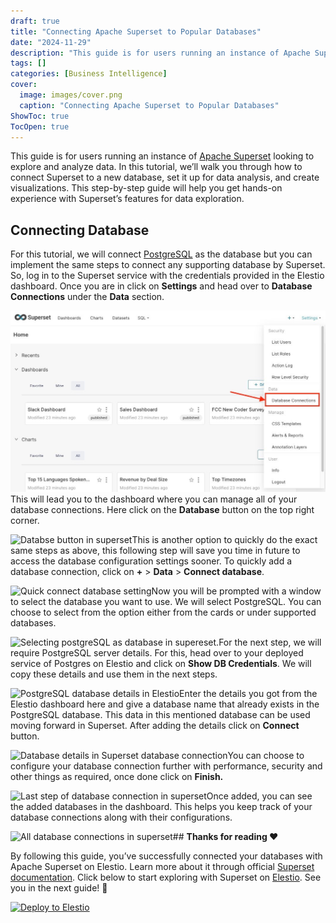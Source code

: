 ```yaml
---
draft: true
title: "Connecting Apache Superset to Popular Databases"
date: "2024-11-29"
description: "This guide is for users running an instance of Apache Superset looking to explore and analyze data. In this tutorial, we’ll walk you through how to connect Superset to a new database, set it up for data analysis, and create visualizations. This step-by-step guide will help you get hands-on"
tags: []
categories: [Business Intelligence]
cover:
  image: images/cover.png
  caption: "Connecting Apache Superset to Popular Databases"
ShowToc: true
TocOpen: true
---
```



This guide is for users running an instance of [Apache Superset](https://elest.io/open-source/superset?ref=blog.elest.io) looking to explore and analyze data. In this tutorial, we’ll walk you through how to connect Superset to a new database, set it up for data analysis, and create visualizations. This step\-by\-step guide will help you get hands\-on experience with Superset’s features for data exploration.

## Connecting Database

For this tutorial, we will connect [PostgreSQL](https://elest.io/open-source/postgresql?ref=blog.elest.io) as the database but you can implement the same steps to connect any supporting database by Superset. So, log in to the Superset service with the credentials provided in the Elestio dashboard. Once you are in click on **Settings** and head over to **Database Connections** under the **Data** section.

![Database connection button in superset](images/Screenshot-2024-09-25-at-11.37.01-AM.jpg)This will lead you to the dashboard where you can manage all of your database connections. Here click on the **Database** button on the top right corner.

![Databse button in superset](https://blog.elest.io/content/images/2024/09/Screenshot-2024-09-25-at-11.35.54-AM.jpg)This is another option to quickly do the exact same steps as above, this following step will save you time in future to access the database configuration settings sooner. To quickly add a database connection, click on **\+** \> **Data** \> **Connect database**. 

![Quick connect database setting](https://blog.elest.io/content/images/2024/09/Screenshot-2024-09-25-at-11.38.36-AM.jpg)Now you will be prompted with a window to select the database you want to use. We will select PostgreSQL. You can choose to select from the option either from the cards or under supported databases.

![Selecting postgreSQL as database in supereset.](https://blog.elest.io/content/images/2024/09/Screenshot-2024-09-25-at-11.41.08-AM.jpg)For the next step, we will require PostgreSQL server details. For this, head over to your deployed service of Postgres on Elestio and click on **Show DB Credentials**. We will copy these details and use them in the next steps.

![PostgreSQL database details in Elestio](https://blog.elest.io/content/images/2024/09/Screenshot-2024-09-25-at-11.51.33-AM.jpg)Enter the details you got from the Elestio dashboard here and give a database name that already exists in the PostgreSQL database. This data in this mentioned database can be used moving forward in Superset. After adding the details click on **Connect** button.

![Database details in Superset database connection](https://blog.elest.io/content/images/2024/09/Screenshot-2024-09-25-at-11.53.26-AM.jpg)You can choose to configure your database connection further with performance, security and other things as required, once done click on **Finish.**

![Last step of database connection in superset](https://blog.elest.io/content/images/2024/09/Screenshot-2024-09-25-at-11.55.02-AM.jpg)Once added, you can see the added databases in the dashboard. This helps you keep track of your database connections along with their configurations.

![All database connections in superset](https://blog.elest.io/content/images/2024/09/Screenshot-2024-09-25-at-11.56.03-AM.jpg)## **Thanks for reading ❤️**

By following this guide, you’ve successfully connected your databases with Apache Superset on Elestio. Learn more about it through official [Superset documentation](https://superset.apache.org/docs/intro/?ref=blog.elest.io). Click below to start exploring with Superset on [Elestio](https://elest.io/open-source/superset?ref=blog.elest.io). See you in the next guide! 👋




[![Deploy to Elestio](https://elest.io/images/logos/deploy-to-elestio-btn.png)](https://elest.io/open-source/superset?ref=blog.elest.io)



